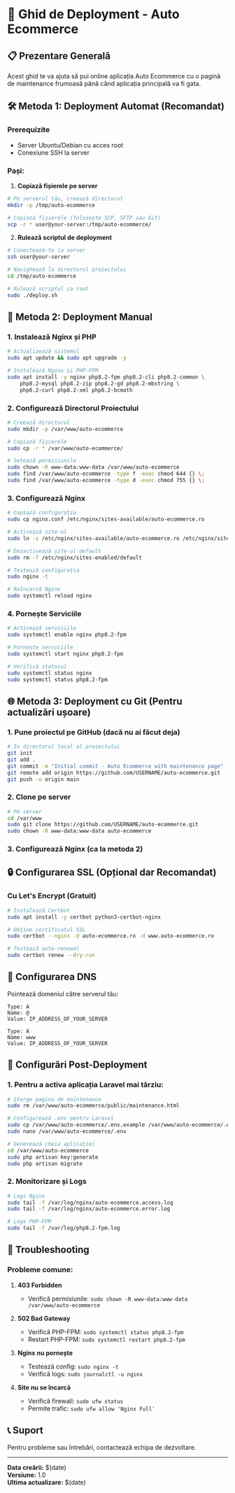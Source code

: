 # 🚀 Ghid de Deployment - Auto Ecommerce

## 📋 Prezentare Generală

Acest ghid te va ajuta să pui online aplicația Auto Ecommerce cu o pagină de maintenance frumoasă până când aplicația principală va fi gata.

## 🛠️ Metoda 1: Deployment Automat (Recomandat)

### Prerequizite
- Server Ubuntu/Debian cu acces root
- Conexiune SSH la server

### Pași:

1. **Copiază fișierele pe server**
```bash
# Pe serverul tău, creează directorul
mkdir -p /tmp/auto-ecommerce

# Copiază fișierele (folosește SCP, SFTP sau Git)
scp -r * user@your-server:/tmp/auto-ecommerce/
```

2. **Rulează scriptul de deployment**
```bash
# Conectează-te la server
ssh user@your-server

# Navighează la directorul proiectului
cd /tmp/auto-ecommerce

# Rulează scriptul ca root
sudo ./deploy.sh
```

## 🔧 Metoda 2: Deployment Manual

### 1. Instalează Nginx și PHP

```bash
# Actualizează sistemul
sudo apt update && sudo apt upgrade -y

# Instalează Nginx și PHP-FPM
sudo apt install -y nginx php8.2-fpm php8.2-cli php8.2-common \
    php8.2-mysql php8.2-zip php8.2-gd php8.2-mbstring \
    php8.2-curl php8.2-xml php8.2-bcmath
```

### 2. Configurează Directorul Proiectului

```bash
# Creează directorul
sudo mkdir -p /var/www/auto-ecommerce

# Copiază fișierele
sudo cp -r * /var/www/auto-ecommerce/

# Setează permisiunile
sudo chown -R www-data:www-data /var/www/auto-ecommerce
sudo find /var/www/auto-ecommerce -type f -exec chmod 644 {} \;
sudo find /var/www/auto-ecommerce -type d -exec chmod 755 {} \;
```

### 3. Configurează Nginx

```bash
# Copiază configurația
sudo cp nginx.conf /etc/nginx/sites-available/auto-ecommerce.ro

# Activează site-ul
sudo ln -s /etc/nginx/sites-available/auto-ecommerce.ro /etc/nginx/sites-enabled/

# Dezactivează site-ul default
sudo rm -f /etc/nginx/sites-enabled/default

# Testează configurația
sudo nginx -t

# Reîncarcă Nginx
sudo systemctl reload nginx
```

### 4. Pornește Serviciile

```bash
# Activează serviciile
sudo systemctl enable nginx php8.2-fpm

# Pornește serviciile
sudo systemctl start nginx php8.2-fpm

# Verifică statusul
sudo systemctl status nginx
sudo systemctl status php8.2-fpm
```

## 🌐 Metoda 3: Deployment cu Git (Pentru actualizări ușoare)

### 1. Pune proiectul pe GitHub (dacă nu ai făcut deja)

```bash
# În directorul local al proiectului
git init
git add .
git commit -m "Initial commit - Auto Ecommerce with maintenance page"
git remote add origin https://github.com/USERNAME/auto-ecommerce.git
git push -u origin main
```

### 2. Clone pe server

```bash
# Pe server
cd /var/www
sudo git clone https://github.com/USERNAME/auto-ecommerce.git
sudo chown -R www-data:www-data auto-ecommerce
```

### 3. Configurează Nginx (ca la metoda 2)

## 🔒 Configurarea SSL (Opțional dar Recomandat)

### Cu Let's Encrypt (Gratuit)

```bash
# Instalează Certbot
sudo apt install -y certbot python3-certbot-nginx

# Obține certificatul SSL
sudo certbot --nginx -d auto-ecommerce.ro -d www.auto-ecommerce.ro

# Testează auto-renewal
sudo certbot renew --dry-run
```

## 📝 Configurarea DNS

Pointează domeniul către serverul tău:

```
Type: A
Name: @
Value: IP_ADDRESS_OF_YOUR_SERVER

Type: A  
Name: www
Value: IP_ADDRESS_OF_YOUR_SERVER
```

## 🔧 Configurări Post-Deployment

### 1. Pentru a activa aplicația Laravel mai târziu:

```bash
# Șterge pagina de maintenance
sudo rm /var/www/auto-ecommerce/public/maintenance.html

# Configurează .env pentru Laravel
sudo cp /var/www/auto-ecommerce/.env.example /var/www/auto-ecommerce/.env
sudo nano /var/www/auto-ecommerce/.env

# Generează cheia aplicației
cd /var/www/auto-ecommerce
sudo php artisan key:generate
sudo php artisan migrate
```

### 2. Monitorizare și Logs

```bash
# Logs Nginx
sudo tail -f /var/log/nginx/auto-ecommerce.access.log
sudo tail -f /var/log/nginx/auto-ecommerce.error.log

# Logs PHP-FPM
sudo tail -f /var/log/php8.2-fpm.log
```

## 🚨 Troubleshooting

### Probleme comune:

1. **403 Forbidden**
   - Verifică permisiunile: `sudo chown -R www-data:www-data /var/www/auto-ecommerce`

2. **502 Bad Gateway**
   - Verifică PHP-FPM: `sudo systemctl status php8.2-fpm`
   - Restart PHP-FPM: `sudo systemctl restart php8.2-fpm`

3. **Nginx nu pornește**
   - Testează config: `sudo nginx -t`
   - Verifică logs: `sudo journalctl -u nginx`

4. **Site nu se încarcă**
   - Verifică firewall: `sudo ufw status`
   - Permite trafic: `sudo ufw allow 'Nginx Full'`

## 📞 Suport

Pentru probleme sau întrebări, contactează echipa de dezvoltare.

---

**Data creării:** $(date)  
**Versiune:** 1.0  
**Ultima actualizare:** $(date)


